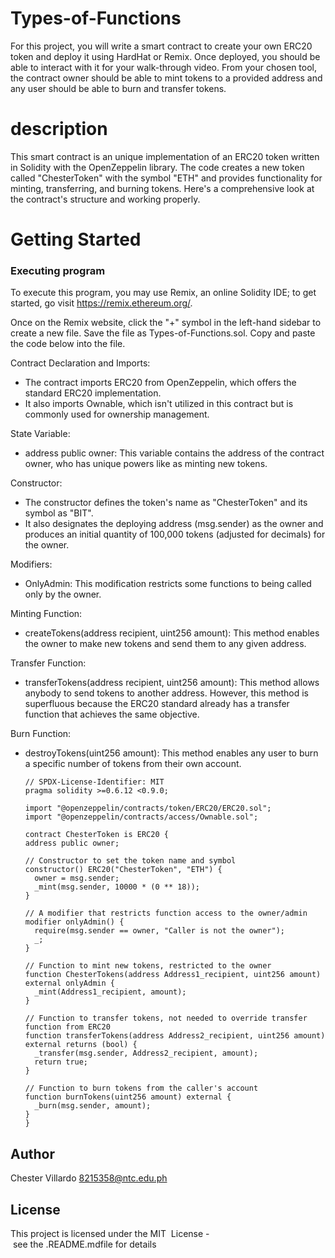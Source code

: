 # Types-of-Functions

For this project, you will write a smart contract to create your own ERC20 token and deploy it using HardHat or Remix. Once deployed, you should be able to interact with it for your walk-through video. From your chosen tool, the contract owner should be able to mint tokens to a provided address and any user should be able to burn and transfer tokens.

# description 

This smart contract is an unique implementation of an ERC20 token written in Solidity with the OpenZeppelin library. The code creates a new token called "ChesterToken" with the symbol "ETH" and provides functionality for minting, transferring, and burning tokens. Here's a comprehensive look at the contract's structure and working properly.

# Getting Started

### Executing program 

To execute this program, you may use Remix, an online Solidity IDE; to get started, go visit https://remix.ethereum.org/.

Once on the Remix website, click the "+" symbol in the left-hand sidebar to create a new file. Save the file as Types-of-Functions.sol. Copy and paste the code below into the file.

Contract Declaration and Imports:

* The contract imports ERC20 from OpenZeppelin, which offers the standard ERC20 implementation.
* It also imports Ownable, which isn't utilized in this contract but is commonly used for ownership management.

State Variable:

* address public owner: This variable contains the address of the contract owner, who has unique powers like as minting new tokens.

Constructor:

* The constructor defines the token's name as "ChesterToken" and its symbol as "BIT".
* It also designates the deploying address (msg.sender) as the owner and produces an initial quantity of 100,000 tokens (adjusted for decimals) for the owner.

Modifiers:

* OnlyAdmin: This modification restricts some functions to being called only by the owner.

Minting Function:

* createTokens(address recipient, uint256 amount): This method enables the owner to make new tokens and send them to any given address.

Transfer Function:

* transferTokens(address recipient, uint256 amount): This method allows anybody to send tokens to another address. However, this method is superfluous because the ERC20 standard already has a transfer function that achieves the same objective.

Burn Function:

* destroyTokens(uint256 amount): This method enables any user to burn a specific number of tokens from their own account.
 
      // SPDX-License-Identifier: MIT
      pragma solidity >=0.6.12 <0.9.0;

      import "@openzeppelin/contracts/token/ERC20/ERC20.sol";
      import "@openzeppelin/contracts/access/Ownable.sol";

      contract ChesterToken is ERC20 { 
      address public owner;

      // Constructor to set the token name and symbol
      constructor() ERC20("ChesterToken", "ETH") {
        owner = msg.sender;
        _mint(msg.sender, 10000 * (0 ** 18));
      }
 
      // A modifier that restricts function access to the owner/admin
      modifier onlyAdmin() {
        require(msg.sender == owner, "Caller is not the owner");
        _;
      }

      // Function to mint new tokens, restricted to the owner
      function ChesterTokens(address Address1_recipient, uint256 amount) external onlyAdmin {
        _mint(Address1_recipient, amount);
      }

      // Function to transfer tokens, not needed to override transfer function from ERC20
      function transferTokens(address Address2_recipient, uint256 amount) external returns (bool) {
        _transfer(msg.sender, Address2_recipient, amount);
        return true;
      }

      // Function to burn tokens from the caller's account
      function burnTokens(uint256 amount) external {
        _burn(msg.sender, amount);
      }
      }

## Author 
Chester Villardo
8215358@ntc.edu.ph

## License  
 This project is licensed under the MIT  License - see the .README.mdfile for details

